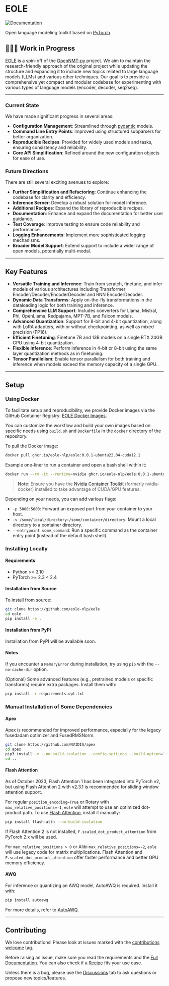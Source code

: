 # EOLE

[![Documentation](https://img.shields.io/badge/docs-latest-blue.svg)](https://eole-nlp.github.io/eole)

Open language modeling toolkit based on [PyTorch](https://pytorch.org).

## 👷‍♂️🚧 Work in Progress

[EOLE](https://github.com/eole-nlp/eole) is a spin-off of the [OpenNMT-py](https://github.com/opennmt/opennmt-py) project. We aim to maintain the research-friendly approach of the original project while updating the structure and expanding it to include new topics related to large language models (LLMs) and various other techniques. Our goal is to provide a comprehensive yet compact and modular codebase for experimenting with various types of language models (encoder, decoder, seq2seq).

---

### Current State

We have made significant progress in several areas:

- **Configuration Management**: Streamlined through [pydantic](https://docs.pydantic.dev) models.
- **Command Line Entry Points**: Improved using structured subparsers for better organization.
- **Reproducible Recipes**: Provided for widely used models and tasks, ensuring consistency and reliability.
- **Core API Simplification**: Refined around the new configuration objects for ease of use.

### Future Directions

There are still several exciting avenues to explore:

- **Further Simplification and Refactoring**: Continue enhancing the codebase for clarity and efficiency.
- **Inference Server**: Develop a robust solution for model inference.
- **Additional Recipes**: Expand the library of reproducible recipes.
- **Documentation**: Enhance and expand the documentation for better user guidance.
- **Test Coverage**: Improve testing to ensure code reliability and performance.
- **Logging Enhancements**: Implement more sophisticated logging mechanisms.
- **Broader Model Support**: Extend support to include a wider range of open models, potentially multi-modal.

---

## Key Features

- **Versatile Training and Inference**: Train from scratch, finetune, and infer models of various architectures including Transformer Encoder/Decoder/EncoderDecoder and RNN EncoderDecoder.
- **Dynamic Data Transforms**: Apply on-the-fly transformations in the dataloading logic for both training and inference.
- **Comprehensive LLM Support**: Includes converters for Llama, Mistral, Phi, OpenLlama, Redpajama, MPT-7B, and Falcon models.
- **Advanced Quantization**: Support for 8-bit and 4-bit quantization, along with LoRA adapters, with or without checkpointing, as well as mixed precision (FP16).
- **Efficient Finetuning**: Finetune 7B and 13B models on a single RTX 24GB GPU using 4-bit quantization.
- **Flexible Inference**: Perform inference in 4-bit or 8-bit using the same layer quantization methods as in finetuning.
- **Tensor Parallelism**: Enable tensor parallelism for both training and inference when models exceed the memory capacity of a single GPU.

---

## Setup

### Using Docker

To facilitate setup and reproducibility, we provide Docker images via the GitHub Container Registry: [EOLE Docker Images](https://github.com/eole-nlp/eole/pkgs/container/eole).

You can customize the workflow and build your own images based on specific needs using `build.sh` and `Dockerfile` in the `docker` directory of the repository.

To pull the Docker image:
```bash
docker pull ghcr.io/eole-nlp/eole:0.0.1-ubuntu22.04-cuda12.1
```

Example one-liner to run a container and open a bash shell within it:
```bash
docker run --rm -it --runtime=nvidia ghcr.io/eole-nlp/eole:0.0.1-ubuntu22.04-cuda12.1
```

> **Note**: Ensure you have the [Nvidia Container Toolkit](https://docs.nvidia.com/datacenter/cloud-native/container-toolkit/latest/install-guide.html) (formerly nvidia-docker) installed to take advantage of CUDA/GPU features.

Depending on your needs, you can add various flags:
- `-p 5000:5000`: Forward an exposed port from your container to your host.
- `-v /some/local/directory:/some/container/directory`: Mount a local directory to a container directory.
- `--entrypoint some_command`: Run a specific command as the container entry point (instead of the default bash shell).

### Installing Locally

#### Requirements

- Python >= 3.10
- PyTorch >= 2.3 < 2.4

#### Installation from Source

To install from source:
```bash
git clone https://github.com/eole-nlp/eole
cd eole
pip install -e .
```

#### Installation from PyPI

Installation from PyPI will be available soon.

#### Notes

If you encounter a `MemoryError` during installation, try using `pip` with the `--no-cache-dir` option.

(Optional) Some advanced features (e.g., pretrained models or specific transforms) require extra packages. Install them with:
```bash
pip install -r requirements.opt.txt
```

### Manual Installation of Some Dependencies

#### Apex

Apex is recommended for improved performance, especially for the legacy fusedadam optimizer and FusedRMSNorm.
```bash
git clone https://github.com/NVIDIA/apex
cd apex
pip3 install -v --no-build-isolation --config-settings --build-option="--cpp_ext --cuda_ext --deprecated_fused_adam --xentropy --fast_multihead_attn" ./
cd ..
```

#### Flash Attention

As of October 2023, Flash Attention 1 has been integrated into PyTorch v2, but using Flash Attention 2 with v2.3.1 is recommended for sliding window attention support. 

For regular `position_encoding=True` or Rotary with `max_relative_positions=-1`, `eole` will attempt to use an optimized dot-product path. To use [Flash Attention](https://github.com/Dao-AILab/flash-attention#installation-and-features), install it manually:
```bash
pip install flash-attn --no-build-isolation
```

If Flash Attention 2 is not installed, `F.scaled_dot_product_attention` from PyTorch 2.x will be used.

For `max_relative_positions > 0` or Alibi `max_relative_positions=-2`, `eole` will use legacy code for matrix multiplications. Flash Attention and `F.scaled_dot_product_attention` offer faster performance and better GPU memory efficiency.

#### AWQ

For inference or quantizing an AWQ model, AutoAWQ is required. Install it with:
```bash
pip install autoawq
```

For more details, refer to [AutoAWQ](https://github.com/casper-hansen/AutoAWQ).

---

## Contributing

We love contributions! Please look at issues marked with the [contributions welcome](https://github.com/eole-nlp/eole/issues?q=is%3Aissue+is%3Aopen+label%3A%22contributions+welcome%22) tag.

Before raising an issue, make sure you read the requirements and the [Full Documentation](https://eole-nlp.github.io/eole). You can also check if a [Recipe](https://github.com/eole-nlp/eole/tree/main/recipes) fits your use case.

Unless there is a bug, please use the [Discussions](https://github.com/eole-nlp/eole/discussions) tab to ask questions or propose new topics/features.